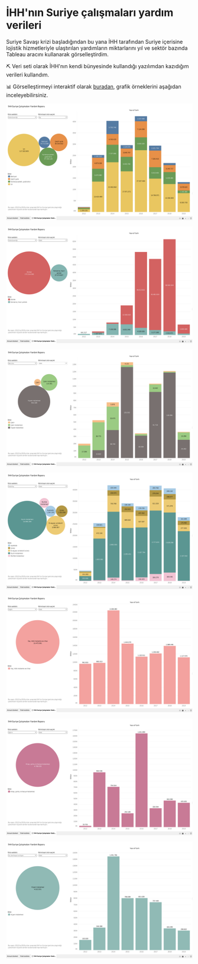 # İHH'nın Suriye çalışmaları yardım verileri

Suriye Savaşı krizi başladığından bu yana İHH tarafından Suriye içerisine lojistik hizmetleriyle ulaştırılan yardımların miktarlarını yıl ve sektör bazında Tableau aracını kullanarak görselleştirdim.

:pick: Veri seti olarak İHH'nın kendi bünyesinde kullandığı yazılımdan kazıdığım verileri kullandım.

:bar_chart: Görselleştirmeyi interaktif olarak [buradan](https://public.tableau.com/profile/bekirarslan#!/vizhome/SyriaAidReport2012-2019Logistics/HHSuriyealmalarYardmRaporu), grafik örneklerini aşağıdan inceleyebilirsiniz.

![Food security](food-kg.png)

![Food security](food.png)

![Shelter](shelter-items.png)

![Non Food](non-food.png)

![Health](health.png)

![Education](education.png)

![Water](water.png)
